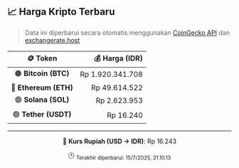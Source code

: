 

<!-- HARGA_KRIPTO -->
## 📈 Harga Kripto Terbaru

> Data ini diperbarui secara otomatis menggunakan [CoinGecko API](https://www.coingecko.com/) dan [exchangerate.host](https://exchangerate.host/)

<div align="center">

| 🪙 Token | 💰 Harga (IDR) |
|:------:|---------------:|
| 🟠 **Bitcoin (BTC)**   | Rp 1.920.341.708 |
| 🔵 **Ethereum (ETH)**  | Rp 49.614.522 |
| 🟣 **Solana (SOL)**    | Rp 2.623.953 |
| 🟢 **Tether (USDT)**   | Rp 16.240 |

---

💱 **Kurs Rupiah (USD → IDR)**: Rp 16.243

🕒 <sub>Terakhir diperbarui: 15/7/2025, 21.10.13</sub>

</div>
<!-- /HARGA_KRIPTO -->